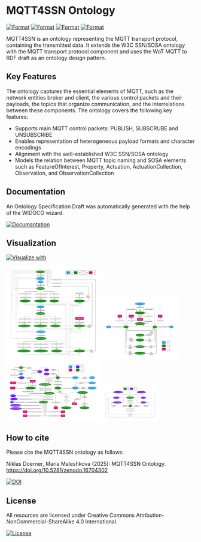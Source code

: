 # MQTT4SSN Ontology

[![Format](https://img.shields.io/badge/Format-JSON_LD-blue.svg)](https://doernern.github.io/MQTT4SSNOntology/documentation/ontology.jsonld) [![Format](https://img.shields.io/badge/Format-RDF/XML-blue.svg)](https://doernern.github.io/MQTT4SSNOntology/documentation/ontology.owl) [![Format](https://img.shields.io/badge/Format-N_Triples-blue.svg)](https://doernern.github.io/MQTT4SSNOntology/documentation/ontology.nt) [![Format](https://img.shields.io/badge/Format-TTL-blue.svg)](https://doernern.github.io/MQTT4SSNOntology/documentation/ontology.ttl)

MQTT4SSN is an ontology representing the MQTT transport protocol, containing the transmitted data. It extends the W3C SSN/SOSA ontology with the MQTT transport protocol component and uses the WoT MQTT to RDF draft as an ontology design pattern.

## Key Features

The ontology captures the essential elements of MQTT, such as the network entities broker and client, the various control packets and their payloads, the topics that organize communication, and the interrelations between these components. The ontology covers the following key features:

* Supports main MQTT control packets: PUBLISH, SUBSCRUBE and UNSUBSCRIBE
* Enables representation of heterogeneous payload formats and character encodings
* Alignment with the well-established W3C SSN/SOSA ontology
* Models the relation between MQTT topic naming and SOSA elements such as FeatureOfInterest, Property, Actuation, ActuationCollection, Observation, and ObservationCollection

## Documentation

An Ontology Specification Draft was automatically generated with the help of the WIDOCO wizard.

[![Documantation](https://img.shields.io/badge/Visualize_with-WebVowl-blue.svg)](https://doernern.github.io/MQTT4SSNOntology/documentation/index-en.html)

## Visualization

[![Visualize with](https://img.shields.io/badge/Visualize_with-WebVowl-blue.svg)](https://doernern.github.io/MQTT4SSNOntology/documentation/webvowl/index.html#)

<img src="./figures/ControlPacketHierarchy.png" width="50%">
<img src="./figures/NetworkInfrastructure.png" width="40%">
<img src="./figures/TopicPayload.png" width="50%">
<img src="./figures/TopicSubjects.png" width="30%">

## How to cite
Please cite the MQTT4SSN ontology as follows:

Niklas Doerner, Maria Maleshkova (2025): MQTT4SSN Ontology. https://doi.org/10.5281/zenodo.16704302

[![DOI](https://zenodo.org/badge/DOI/10.5281/zenodo.16805970.svg)](https://doi.org/10.5281/zenodo.16704302) 

## License
All resources are licensed under Creative Commons Attribution-NonCommercial-ShareAlike 4.0 International.

[![License](https://img.shields.io/badge/License-https://creativecommons.org/licenses/by_nc_sa/4.0/-blue.svg)](https://creativecommons.org/licenses/by-nc-sa/4.0/)